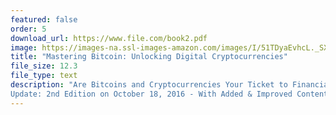 ```yaml
---
featured: false
order: 5
download_url: https://www.file.com/book2.pdf
image: https://images-na.ssl-images-amazon.com/images/I/51TDyaEvhcL._SX379_BO1,204,203,200_.jpg
title: "Mastering Bitcoin: Unlocking Digital Cryptocurrencies"
file_size: 12.3
file_type: text
description: "Are Bitcoins and Cryptocurrencies Your Ticket to Financial Success? Explore These Exciting New Possibilities in This Book!
Update: 2nd Edition on October 18, 2016 - With Added & Improved Content! Get it Now Before the Price Increases!"
---
```

